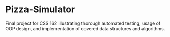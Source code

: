 # Pizza-Simulator
Final project for CSS 162 illustrating thorough automated testing, usage of OOP design, and implementation of covered data structures and algorithms.
